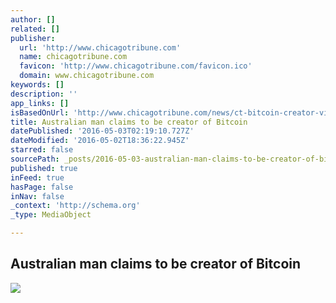```yaml
---
author: []
related: []
publisher:
  url: 'http://www.chicagotribune.com'
  name: chicagotribune.com
  favicon: 'http://www.chicagotribune.com/favicon.ico'
  domain: www.chicagotribune.com
keywords: []
description: ''
app_links: []
isBasedOnUrl: 'http://www.chicagotribune.com/news/ct-bitcoin-creator-video-20160502-premiumvideo.html'
title: Australian man claims to be creator of Bitcoin
datePublished: '2016-05-03T02:19:10.727Z'
dateModified: '2016-05-02T18:36:22.945Z'
starred: false
sourcePath: _posts/2016-05-03-australian-man-claims-to-be-creator-of-bitcoin.md
published: true
inFeed: true
hasPage: false
inNav: false
_context: 'http://schema.org'
_type: MediaObject

---
```

<article style=""><h1>Australian man claims to be creator of Bitcoin</h1><img src="http://www.trbimg.com/img-57278924/turbine/ct-bitcoin-creator-video-20160502" /></article>